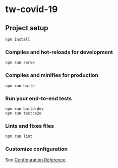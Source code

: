 # tw-covid-19

## Project setup
```
npm install
```

### Compiles and hot-reloads for development
```
npm run serve
```

### Compiles and minifies for production
```
npm run build
```

### Run your end-to-end tests

```
npm run build:dev
npm run test:e2e
```

### Lints and fixes files
```
npm run lint
```

### Customize configuration
See [Configuration Reference](https://cli.vuejs.org/config/).
